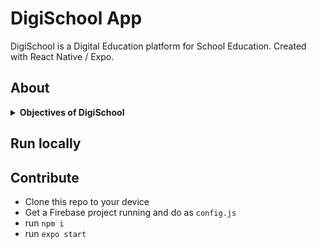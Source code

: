 # DigiSchool App
DigiSchool is a Digital Education platform for School Education.
Created with React Native / Expo.

## About

<details>
<summary><b>Objectives of DigiSchool</b></summary>
<li>Alternate to Conventional Schooling in current Pandemic Situation - Futuristic Education Platform!</li>
<li>Access to Educational Curriculum of Global Standard - Interactive, Digitalized and Collaborative Learning from Home</li><li>Learn with Fun - Brain Games, Discussion Wall</li><li>Exposure to useful websites in single umbrella - E-Lab, E-Learn, E-Library, E-Dictionary</li>
</details>

## Run locally

## Contribute

- Clone this repo to your device
- Get a Firebase project running and do as `config.js`
- run `npm i`
- run `expo start`
